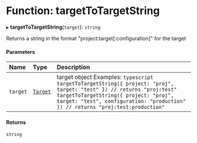 # Function: targetToTargetString

▸ **targetToTargetString**(`target`): `string`

Returns a string in the format "project:target[:configuration]" for the target

#### Parameters

| Name     | Type                                                    | Description                                                                                                                                                                                                                                     |
| :------- | :------------------------------------------------------ | :---------------------------------------------------------------------------------------------------------------------------------------------------------------------------------------------------------------------------------------------- |
| `target` | [`Target`](/reference/core-api/devkit/documents/Target) | target object Examples: `typescript targetToTargetString({ project: "proj", target: "test" }) // returns "proj:test" targetToTargetString({ project: "proj", target: "test", configuration: "production" }) // returns "proj:test:production" ` |

#### Returns

`string`
